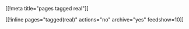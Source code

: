 [[!meta title="pages tagged real"]]

[[!inline pages="tagged(real)" actions="no" archive="yes"
feedshow=10]]
